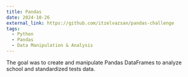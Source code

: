 ```yaml
---
title: Pandas
date: 2024-10-26
external_link: https://github.com/itzelvazsan/pandas-challenge
tags:
  - Python
  - Pandas
  - Data Manipulation & Analysis
---
```


The goal was to create and manipulate Pandas DataFrames to analyze school and standardized tests data.

<!--more-->
